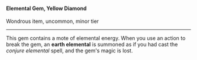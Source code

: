 #### Elemental Gem, Yellow Diamond

Wondrous item, uncommon, minor tier

---

This gem contains a mote of elemental energy. When you use an action to break the gem, an **earth elemental** is summoned as if you had cast the *conjure elemental* spell, and the gem's magic is lost.